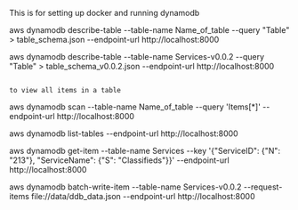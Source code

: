 This is for setting up docker and running dynamodb

aws dynamodb describe-table --table-name Name_of_table --query "Table" > table_schema.json --endpoint-url http://localhost:8000

aws dynamodb describe-table --table-name Services-v0.0.2 --query "Table" > table_schema_v0.0.2.json --endpoint-url http://localhost:8000

```

to view all items in a table

```

aws dynamodb scan --table-name Name_of_table --query 'Items[*]' --endpoint-url http://localhost:8000

aws dynamodb list-tables --endpoint-url http://localhost:8000

aws dynamodb get-item --table-name Services --key '{"ServiceID": {"N": "213"}, "ServiceName": {"S": "Classifieds"}}' --endpoint-url http://localhost:8000

aws dynamodb batch-write-item --table-name Services-v0.0.2 --request-items file://data/ddb_data.json --endpoint-url http://localhost:8000

```

```
